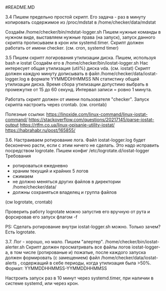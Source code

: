 #README.MD

3.4 Пишем предельно простой скрипт.
Его задача - раз в минуту копировать содержимое из
/proc/mdstat
в
/home/checker/data/mdstat

Создаём
/home/checker/bin/mdstat-logger.sh
Пишем нужные команды в нужном виде,
выставляем нужные права (на запуск),
запуск данного скрипта прописываем в крон или systemd.timer.
Скрипт должен работать от имени checker.
(см. cron, systemd timer)


3.5 Пишем скрипт логирования утилизации диска. Пишем, используя bash и iostat
Создаём его в
/home/checker/bin/iostat-logger.sh
Нас интересует общая утилизация (util%) диска vda. (см. iostat)
Скрипт должен каждую минуту дописывать в файл
/home/checker/data/iostat-logger.log
в формате
YYMMDDHHMMSS NN
статистику общей утилизации диска.
Время сбора утилизации допустимо выбрать в промежутке от 15 до 60 секунд.
Интервал записи = ровно 1 минута.

Работать скрипт должен от имени пользователя "checker".
Запуск скрипта настроить через crontab.
(см. crontab)

Полезные ссылки: https://linoxide.com/linux-command/linux-iostat-command/ https://stackoverflow.com/questions/20217145/parse-iostat-output https://rtfm.co.ua/linux-opisanie-utility-iostat/ https://habrahabr.ru/post/165855/


3.6. Настраиваем ротирование лога.
Файл iostat-logger.log будет бесконечно расти, если с этим ничего не сделать.
Это надо исправить посредством logrotate.
Пишем конфиг
/etc/logrotate.d/iostat-logger
Требования
- ротироваться ежедневно
- храним текущий и крайних 5 логов
- сжимаем
- не должно меняться других файлов в директории /home/checker/data/
- должны сохраняться владелец и группа файлов

(см logrotate, crontab)

Проверить работу logrotate можно запустив его вручную от рута и форсировав его запуск флагом -f

PS: Сделать ротирование внутри iostat-logger.sh можно. Только зачем? Есть logrotate.


3.7. Лог - хорошо, но мало. Пишем "алертер".
/home/checker/bin/iostat-alerter.sh
Скрипт должен просматривать все файлы логов iostat-logger-а, в том числе (ротированые и) пожатые,
после каждого запуска должен формировать (с замещением) файл
/home/checker/data/iostat-alerts
, содержащий в себе периоды, когда утилизация была >50%.
Формат:
YYMMDDHHMMSS-YYMMDDHHMMSS

Настроить запуск раз в 10 минут через systemd.timer, при наличии в системе systemd, или через крон.
